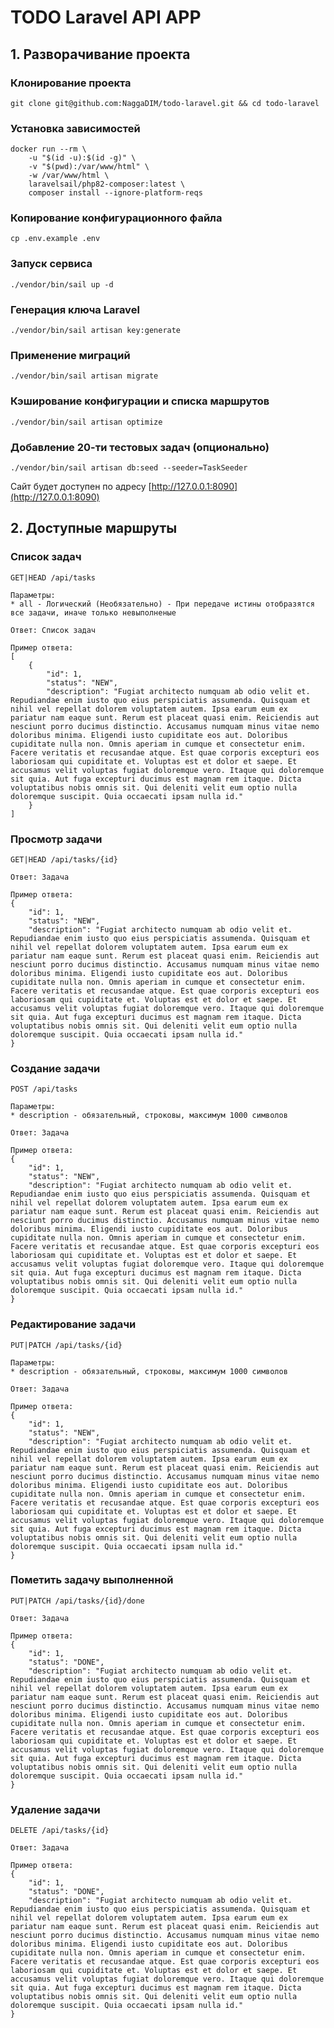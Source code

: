 # TODO Laravel API APP

## 1. Разворачивание проекта
### Клонирование проекта
    git clone git@github.com:NaggaDIM/todo-laravel.git && cd todo-laravel

### Установка зависимостей
    docker run --rm \
        -u "$(id -u):$(id -g)" \
        -v "$(pwd):/var/www/html" \
        -w /var/www/html \
        laravelsail/php82-composer:latest \
        composer install --ignore-platform-reqs

### Копирование конфигурационного файла
    cp .env.example .env

### Запуск сервиса
    ./vendor/bin/sail up -d

### Генерация ключа Laravel
    ./vendor/bin/sail artisan key:generate

### Применение миграций
    ./vendor/bin/sail artisan migrate

### Кэширование конфигурации и списка маршрутов
    ./vendor/bin/sail artisan optimize

### Добавление 20-ти тестовых задач (опционально)
    ./vendor/bin/sail artisan db:seed --seeder=TaskSeeder

Сайт будет доступен по адресу [http://127.0.0.1:8090](http://127.0.0.1:8090)

## 2. Доступные маршруты

### Список задач
    GET|HEAD /api/tasks
    
    Параметры:
    * all - Логический (Необязательно) - При передаче истины отобразятся все задачи, иначе только невыполненые

    Ответ: Список задач

    Пример ответа:
    [
        {
            "id": 1,
            "status": "NEW",
            "description": "Fugiat architecto numquam ab odio velit et. Repudiandae enim iusto quo eius perspiciatis assumenda. Quisquam et nihil vel repellat dolorem voluptatem autem. Ipsa earum eum ex pariatur nam eaque sunt. Rerum est placeat quasi enim. Reiciendis aut nesciunt porro ducimus distinctio. Accusamus numquam minus vitae nemo doloribus minima. Eligendi iusto cupiditate eos aut. Doloribus cupiditate nulla non. Omnis aperiam in cumque et consectetur enim. Facere veritatis et recusandae atque. Est quae corporis excepturi eos laboriosam qui cupiditate et. Voluptas est et dolor et saepe. Et accusamus velit voluptas fugiat doloremque vero. Itaque qui doloremque sit quia. Aut fuga excepturi ducimus est magnam rem itaque. Dicta voluptatibus nobis omnis sit. Qui deleniti velit eum optio nulla doloremque suscipit. Quia occaecati ipsam nulla id."
        }
    ]

### Просмотр задачи
    GET|HEAD /api/tasks/{id}

    Ответ: Задача

    Пример ответа:
    {
        "id": 1,
        "status": "NEW",
        "description": "Fugiat architecto numquam ab odio velit et. Repudiandae enim iusto quo eius perspiciatis assumenda. Quisquam et nihil vel repellat dolorem voluptatem autem. Ipsa earum eum ex pariatur nam eaque sunt. Rerum est placeat quasi enim. Reiciendis aut nesciunt porro ducimus distinctio. Accusamus numquam minus vitae nemo doloribus minima. Eligendi iusto cupiditate eos aut. Doloribus cupiditate nulla non. Omnis aperiam in cumque et consectetur enim. Facere veritatis et recusandae atque. Est quae corporis excepturi eos laboriosam qui cupiditate et. Voluptas est et dolor et saepe. Et accusamus velit voluptas fugiat doloremque vero. Itaque qui doloremque sit quia. Aut fuga excepturi ducimus est magnam rem itaque. Dicta voluptatibus nobis omnis sit. Qui deleniti velit eum optio nulla doloremque suscipit. Quia occaecati ipsam nulla id."
    }

### Создание задачи
    POST /api/tasks

    Параметры:
    * description - обязательный, строковы, максимум 1000 символов

    Ответ: Задача

    Пример ответа:
    {
        "id": 1,
        "status": "NEW",
        "description": "Fugiat architecto numquam ab odio velit et. Repudiandae enim iusto quo eius perspiciatis assumenda. Quisquam et nihil vel repellat dolorem voluptatem autem. Ipsa earum eum ex pariatur nam eaque sunt. Rerum est placeat quasi enim. Reiciendis aut nesciunt porro ducimus distinctio. Accusamus numquam minus vitae nemo doloribus minima. Eligendi iusto cupiditate eos aut. Doloribus cupiditate nulla non. Omnis aperiam in cumque et consectetur enim. Facere veritatis et recusandae atque. Est quae corporis excepturi eos laboriosam qui cupiditate et. Voluptas est et dolor et saepe. Et accusamus velit voluptas fugiat doloremque vero. Itaque qui doloremque sit quia. Aut fuga excepturi ducimus est magnam rem itaque. Dicta voluptatibus nobis omnis sit. Qui deleniti velit eum optio nulla doloremque suscipit. Quia occaecati ipsam nulla id."
    }

### Редактирование задачи
    PUT|PATCH /api/tasks/{id}

    Параметры:
    * description - обязательный, строковы, максимум 1000 символов

    Ответ: Задача

    Пример ответа:
    {
        "id": 1,
        "status": "NEW",
        "description": "Fugiat architecto numquam ab odio velit et. Repudiandae enim iusto quo eius perspiciatis assumenda. Quisquam et nihil vel repellat dolorem voluptatem autem. Ipsa earum eum ex pariatur nam eaque sunt. Rerum est placeat quasi enim. Reiciendis aut nesciunt porro ducimus distinctio. Accusamus numquam minus vitae nemo doloribus minima. Eligendi iusto cupiditate eos aut. Doloribus cupiditate nulla non. Omnis aperiam in cumque et consectetur enim. Facere veritatis et recusandae atque. Est quae corporis excepturi eos laboriosam qui cupiditate et. Voluptas est et dolor et saepe. Et accusamus velit voluptas fugiat doloremque vero. Itaque qui doloremque sit quia. Aut fuga excepturi ducimus est magnam rem itaque. Dicta voluptatibus nobis omnis sit. Qui deleniti velit eum optio nulla doloremque suscipit. Quia occaecati ipsam nulla id."
    }

### Пометить задачу выполненной
    PUT|PATCH /api/tasks/{id}/done

    Ответ: Задача

    Пример ответа:
    {
        "id": 1,
        "status": "DONE",
        "description": "Fugiat architecto numquam ab odio velit et. Repudiandae enim iusto quo eius perspiciatis assumenda. Quisquam et nihil vel repellat dolorem voluptatem autem. Ipsa earum eum ex pariatur nam eaque sunt. Rerum est placeat quasi enim. Reiciendis aut nesciunt porro ducimus distinctio. Accusamus numquam minus vitae nemo doloribus minima. Eligendi iusto cupiditate eos aut. Doloribus cupiditate nulla non. Omnis aperiam in cumque et consectetur enim. Facere veritatis et recusandae atque. Est quae corporis excepturi eos laboriosam qui cupiditate et. Voluptas est et dolor et saepe. Et accusamus velit voluptas fugiat doloremque vero. Itaque qui doloremque sit quia. Aut fuga excepturi ducimus est magnam rem itaque. Dicta voluptatibus nobis omnis sit. Qui deleniti velit eum optio nulla doloremque suscipit. Quia occaecati ipsam nulla id."
    }

### Удаление задачи
    DELETE /api/tasks/{id}

    Ответ: Задача

    Пример ответа:
    {
        "id": 1,
        "status": "DONE",
        "description": "Fugiat architecto numquam ab odio velit et. Repudiandae enim iusto quo eius perspiciatis assumenda. Quisquam et nihil vel repellat dolorem voluptatem autem. Ipsa earum eum ex pariatur nam eaque sunt. Rerum est placeat quasi enim. Reiciendis aut nesciunt porro ducimus distinctio. Accusamus numquam minus vitae nemo doloribus minima. Eligendi iusto cupiditate eos aut. Doloribus cupiditate nulla non. Omnis aperiam in cumque et consectetur enim. Facere veritatis et recusandae atque. Est quae corporis excepturi eos laboriosam qui cupiditate et. Voluptas est et dolor et saepe. Et accusamus velit voluptas fugiat doloremque vero. Itaque qui doloremque sit quia. Aut fuga excepturi ducimus est magnam rem itaque. Dicta voluptatibus nobis omnis sit. Qui deleniti velit eum optio nulla doloremque suscipit. Quia occaecati ipsam nulla id."
    }
